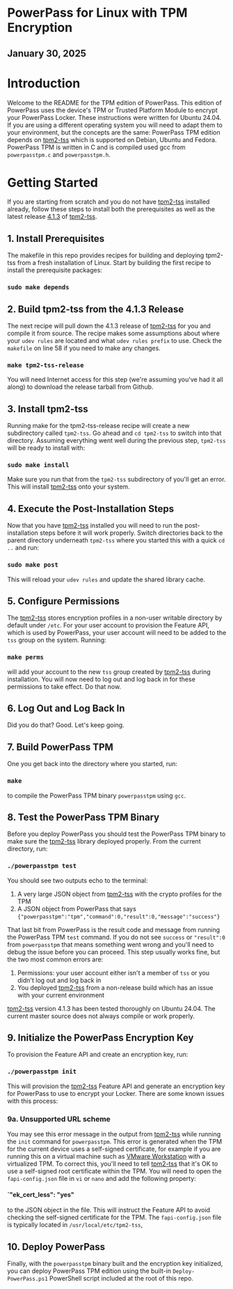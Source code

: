 # PowerPass for Linux with TPM Encryption
## __January 30, 2025__
# Introduction
Welcome to the README for the TPM edition of PowerPass.
This edition of PowerPass uses the device's TPM or Trusted Platform Module to encrypt your PowerPass Locker.
These instructions were written for Ubuntu 24.04.
If you are using a different operating system you will need to adapt them to your environment, but the concepts are the same: PowerPass TPM edition depends on [tpm2-tss](https://github.com/tpm2-software/tpm2-tss) which is supported on Debian, Ubuntu and Fedora. PowerPass TPM is written in C and is compiled used gcc from `powerpasstpm.c` and `powerpasstpm.h`.
# Getting Started
If you are starting from scratch and you do not have [tpm2-tss](https://github.com/tpm2-software/tpm2-tss) installed already, follow these steps to install both the prerequisites as well as the latest release [4.1.3](https://github.com/tpm2-software/tpm2-tss/releases/tag/4.1.3) of [tpm2-tss](https://github.com/tpm2-software/tpm2-tss).
## 1. Install Prerequisites
The makefile in this repo provides recipes for building and deploying tpm2-tss from a fresh installation of Linux.
Start by building the first recipe to install the prerequisite packages:
### `sudo make depends`
## 2. Build tpm2-tss from the 4.1.3 Release
The next recipe will pull down the 4.1.3 release of [tpm2-tss](https://github.com/tpm2-software/tpm2-tss) for you and compile it from source.
The recipe makes some assumptions about where your `udev rules` are located and what `udev rules prefix` to use.
Check the `makefile` on line 58 if you need to make any changes.
### `make tpm2-tss-release`
You will need Internet access for this step (we're assuming you've had it all along) to download the release tarball from Github.
## 3. Install tpm2-tss
Running make for the tpm2-tss-release recipe will create a new subdirectory called `tpm2-tss`.
Go ahead and `cd tpm2-tss` to switch into that directory.
Assuming everything went well during the previous step, `tpm2-tss` will be ready to install with:
### `sudo make install`
Make sure you run that from the `tpm2-tss` subdirectory of you'll get an error.
This will install [tpm2-tss](https://github.com/tpm2-software/tpm2-tss) onto your system.
## 4. Execute the Post-Installation Steps
Now that you have [tpm2-tss](https://github.com/tpm2-software/tpm2-tss) installed you will need to run the post-installation steps before it will work properly.
Switch directories back to the parent directory underneath `tpm2-tss` where you started this with a quick `cd ..` and run:
### `sudo make post`
This will reload your `udev rules` and update the shared library cache.
## 5. Configure Permissions
The [tpm2-tss](https://github.com/tpm2-software/tpm2-tss) stores encryption profiles in a non-user writable directory by default under `/etc`.
For your user account to provision the Feature API, which is used by PowerPass, your user account will need to be added to the `tss` group on the system.
Running:
### `make perms`
will add your account to the new `tss` group created by [tpm2-tss](https://github.com/tpm2-software/tpm2-tss) during installation.
You will now need to log out and log back in for these permissions to take effect.
Do that now.
## 6. Log Out and Log Back In
Did you do that? Good. Let's keep going.
## 7. Build PowerPass TPM
One you get back into the directory where you started, run:
### `make`
to compile the PowerPass TPM binary `powerpasstpm` using `gcc`.
## 8. Test the PowerPass TPM Binary
Before you deploy PowerPass you should test the PowerPass TPM binary to make sure the [tpm2-tss](https://github.com/tpm2-software/tpm2-tss) library deployed properly.
From the current directory, run:
### `./powerpasstpm test`
You should see two outputs echo to the terminal:
1. A very large JSON object from [tpm2-tss](https://github.com/tpm2-software/tpm2-tss) with the crypto profiles for the TPM
2. A JSON object from PowerPass that says `{"powerpasstpm":"tpm","command":0,"result":0,"message":"success"}`

That last bit from PowerPass is the result code and message from running the PowerPass TPM `test` command.
If you do not see `success` or `"result":0` from `powerpasstpm` that means something went wrong and you'll need to debug the issue before you can proceed.
This step usually works fine, but the two most common errors are:
1. Permissions: your user account either isn't a member of `tss` or you didn't log out and log back in
2. You deployed [tpm2-tss](https://github.com/tpm2-software/tpm2-tss) from a non-release build which has an issue with your current environment

[tpm2-tss](https://github.com/tpm2-software/tpm2-tss) version 4.1.3 has been tested thoroughly on Ubuntu 24.04.
The current master source does not always compile or work properly.
## 9. Initialize the PowerPass Encryption Key
To provision the Feature API and create an encryption key, run:
### `./powerpasstpm init`
This will provision the [tpm2-tss](https://github.com/tpm2-software/tpm2-tss) Feature API and generate an encryption key for PowerPass to use to encrypt your Locker.
There are some known issues with this process:
### 9a. Unsupported URL scheme
You may see this error message in the output from [tpm2-tss](https://github.com/tpm2-software/tpm2-tss) while running the `init` command for `powerpasstpm`.
This error is generated when the TPM for the current device uses a self-signed certificate, for example if you are running this on a virtual machine such as [VMware Workstation](https://www.vmware.com/products/desktop-hypervisor/workstation-and-fusion) with a virtualized TPM.
To correct this, you'll need to tell [tpm2-tss](https://github.com/tpm2-software/tpm2-tss) that it's OK to use a self-signed root certificate within the TPM.
You will need to open the `fapi-config.json` file in `vi` or `nano` and add the following property:
#### `"ek_cert_less": "yes"
to the JSON object in the file.
This will instruct the Feature API to avoid checking the self-signed certificate for the TPM.
The `fapi-config.json` file is typically located in `/usr/local/etc/tpm2-tss`,
## 10. Deploy PowerPass
Finally, with the `powerpasstpm` binary built and the encryption key initialized, you can deploy PowerPass TPM edition using the built-in `Deploy-PowerPass.ps1` PowerShell script included at the root of this repo.